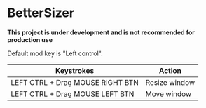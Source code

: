 # BetterSizer

**This project is under development and is not recommended for production use**

Default mod key is "Left control". 

| Keystrokes						| Action		|
|---|---|
| LEFT CTRL + Drag MOUSE RIGHT BTN	| Resize window	|
| LEFT CTRL + Drag MOUSE LEFT BTN	| Move window	|
